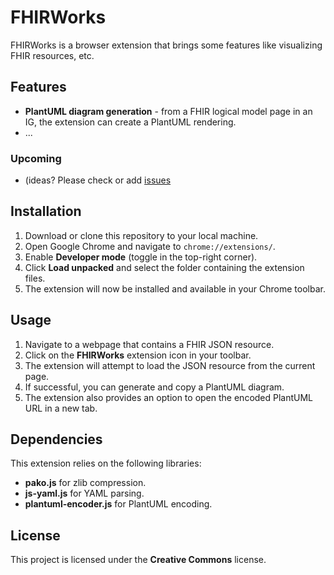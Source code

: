 # FHIRWorks

FHIRWorks is a browser extension that brings some features like visualizing FHIR resources, etc.

## Features
* **PlantUML diagram generation** - from a FHIR logical model page in an IG, the extension can create a PlantUML rendering.
* ...

### Upcoming
* (ideas? Please check or add [issues](https://github.com/costateixeira/FHIRWorks/issues)


## Installation

1. Download or clone this repository to your local machine.
2. Open Google Chrome and navigate to `chrome://extensions/`.
3. Enable **Developer mode** (toggle in the top-right corner).
4. Click **Load unpacked** and select the folder containing the extension files.
5. The extension will now be installed and available in your Chrome toolbar.

## Usage

1. Navigate to a webpage that contains a FHIR JSON resource.
2. Click on the **FHIRWorks** extension icon in your toolbar.
3. The extension will attempt to load the JSON resource from the current page.
4. If successful, you can generate and copy a PlantUML diagram.
5. The extension also provides an option to open the encoded PlantUML URL in a new tab.

## Dependencies

This extension relies on the following libraries:
- **pako.js** for zlib compression.
- **js-yaml.js** for YAML parsing.
- **plantuml-encoder.js** for PlantUML encoding.

## License

This project is licensed under the **Creative Commons** license.
